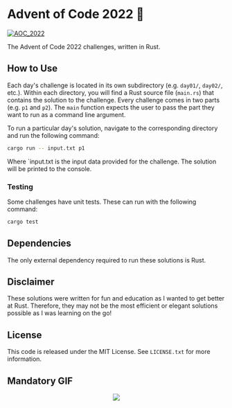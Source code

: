 # Advent of Code 2022 🎄
[![AOC_2022](https://github.com/kampanosg/advent-of-code-22/actions/workflows/rust.yml/badge.svg?branch=master)](https://github.com/kampanosg/advent-of-code-22/actions/workflows/rust.yml)

The Advent of Code 2022 challenges, written in Rust.

## How to Use
Each day's challenge is located in its own subdirectory (e.g. `day01/`, `day02/`, etc.). Within each directory, you will find a Rust source file (`main.rs`) that contains the solution to the challenge. Every challenge comes in two parts (e.g. `p1` and `p2`). The `main` function expects the user to pass the part they want to run as a command line argument.

To run a particular day's solution, navigate to the corresponding directory and run the following command:

```sh
cargo run -- input.txt p1
```

Where `input.txt is the input data provided for the challenge. The solution will be printed to the console.

### Testing
Some challenges have unit tests. These can run with the following command:
```sh
cargo test
```

## Dependencies
The only external dependency required to run these solutions is Rust.

## Disclaimer
These solutions were written for fun and education as I wanted to get better at Rust. Therefore, they may not be the most efficient or elegant solutions possible as I was learning on the go!

## License
This code is released under the MIT License. See `LICENSE.txt` for more information.

## Mandatory GIF
<p align="center">
<img src="https://media.giphy.com/media/3o6wrglt7FjpTnmyEE/giphy.gif" />
</p>
